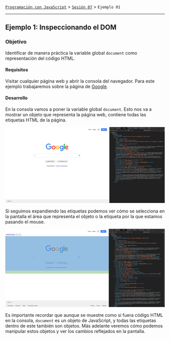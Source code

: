 [`Programación con JavaScript`](../../Readme.md) > [`Sesión 07`](../Readme.md) > `Ejemplo 01`

---

## Ejemplo 1: Inspeccionando el DOM

### Objetivo

Identificar de manera práctica la variable global `document` como representación del código HTML.

#### Requisitos

Visitar cualquier página web y abrir la consola del navegador. Para este ejemplo trabajaremos sobre la página de [Google](https://www.google.com/).

#### Desarrollo

En la consola vamos a poner la variable global `document`. Esto nos va a mostrar un objeto que representa la página web, contiene todas las etiquetas HTML de la página.

![DOM](./assets/document-1.png)

Si seguimos expandiendo las etiquetas podemos ver cómo se selecciona en la pantalla el área que representa el objeto o la etiqueta por la que estamos pasando el mouse.

![DOM](./assets/document-2.png)

Es importante recordar que aunque se muestre como si fuera código HTML en la consola, `document` es un objeto de JavaScript, y todas las etiquetas dentro de este también son objetos. Más adelante veremos cómo podemos manipular estos objetos y ver los cambios reflejados en la pantalla.
